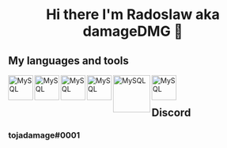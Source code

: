 <h1 align="center">Hi there I'm Radoslaw aka damageDMG 👋</h1>


## My languages and tools
<img align="left" alt="MySQL" width="50px" src="https://upload.wikimedia.org/wikipedia/commons/thumb/9/9c/IntelliJ_IDEA_Icon.svg/2048px-IntelliJ_IDEA_Icon.svg.png" />
<img align="left" alt="MySQL" width="50px" src="https://upload.wikimedia.org/wikipedia/commons/thumb/9/99/Unofficial_JavaScript_logo_2.svg/1200px-Unofficial_JavaScript_logo_2.svg.png" />
<img align="left" alt="MySQL" width="50px" src="https://i.imgur.com/Vcmvpj7.png" />
<img align="left" alt="MySQL" width="50px" src="https://upload.wikimedia.org/wikipedia/commons/thumb/9/9a/Visual_Studio_Code_1.35_icon.svg/1024px-Visual_Studio_Code_1.35_icon.svg.png" />
<img align="left" alt="MySQL" width="75px" src="https://i.imgur.com/95MYBc6.png" />
<img align="left" alt="MySQL" width="50px" src="https://upload.wikimedia.org/wikipedia/commons/thumb/c/cf/Lua-Logo.svg/240px-Lua-Logo.svg.png" />
<br>
<br>

## Discord

### tojadamage#0001



